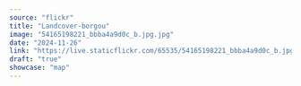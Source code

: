 ```yaml
---
source: "flickr"
title: "Landcover-borgou"
image: "54165198221_bbba4a9d0c_b.jpg.jpg"
date: "2024-11-26"
link: "https://live.staticflickr.com/65535/54165198221_bbba4a9d0c_b.jpg"
draft: "true"
showcase: "map"
---
```

